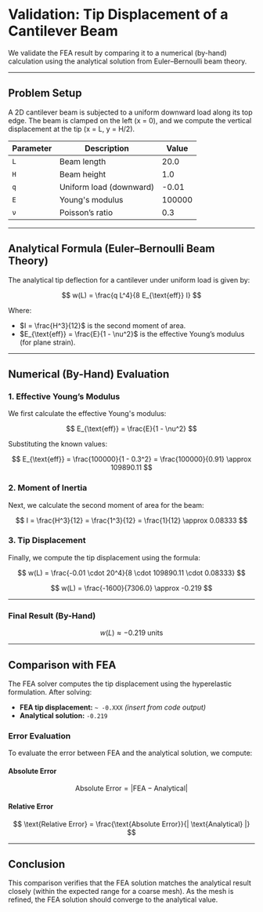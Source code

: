 # Validation: Tip Displacement of a Cantilever Beam

We validate the FEA result by comparing it to a numerical (by-hand) calculation using the analytical solution from Euler–Bernoulli beam theory.

---

## Problem Setup

A 2D cantilever beam is subjected to a uniform downward load along its top edge. The beam is clamped on the left (x = 0), and we compute the vertical displacement at the tip (x = L, y = H/2).

| Parameter | Description              | Value     |
|-----------|--------------------------|-----------|
| `L`       | Beam length              | 20.0      |
| `H`       | Beam height              | 1.0       |
| `q`       | Uniform load (downward)  | -0.01     |
| `E`       | Young's modulus          | 100000    |
| `ν`       | Poisson’s ratio          | 0.3       |

---

## Analytical Formula (Euler–Bernoulli Beam Theory)

The analytical tip deflection for a cantilever under uniform load is given by:

$$ w(L) = \frac{q L^4}{8 E_{\text{eff}} I} $$

Where:

- $I = \frac{H^3}{12}$ is the second moment of area.
- $E_{\text{eff}} = \frac{E}{1 - \nu^2}$ is the effective Young’s modulus (for plane strain).

---

## Numerical (By-Hand) Evaluation

### 1. Effective Young’s Modulus

We first calculate the effective Young's modulus:

$$ E_{\text{eff}} = \frac{E}{1 - \nu^2} $$

Substituting the known values:

$$ E_{\text{eff}} = \frac{100000}{1 - 0.3^2} = \frac{100000}{0.91} \approx 109890.11 $$

### 2. Moment of Inertia

Next, we calculate the second moment of area for the beam:

$$ I = \frac{H^3}{12} = \frac{1^3}{12} = \frac{1}{12} \approx 0.08333 $$

### 3. Tip Displacement

Finally, we compute the tip displacement using the formula:

$$ w(L) = \frac{-0.01 \cdot 20^4}{8 \cdot 109890.11 \cdot 0.08333} $$

$$ w(L) = \frac{-1600}{7306.0} \approx -0.219 $$

---

### Final Result (By-Hand)

$$ w(L) \approx -0.219 \text{ units} $$

---

## Comparison with FEA

The FEA solver computes the tip displacement using the hyperelastic formulation. After solving:

- **FEA tip displacement:** `~ -0.XXX` *(insert from code output)*
- **Analytical solution:** `-0.219`

### Error Evaluation

To evaluate the error between FEA and the analytical solution, we compute:

#### Absolute Error

$$ \text{Absolute Error} = | \text{FEA} - \text{Analytical} | $$

#### Relative Error

$$ \text{Relative Error} = \frac{\text{Absolute Error}}{| \text{Analytical} |} $$

---

## Conclusion

This comparison verifies that the FEA solution matches the analytical result closely (within the expected range for a coarse mesh). As the mesh is refined, the FEA solution should converge to the analytical value.
